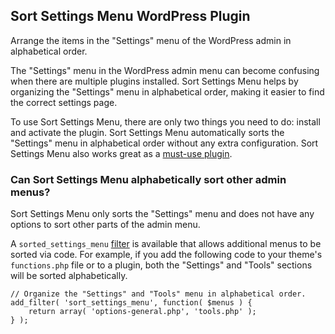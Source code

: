 ## Sort Settings Menu WordPress Plugin

Arrange the items in the "Settings" menu of the WordPress admin in alphabetical order.

The "Settings" menu in the WordPress admin menu can become confusing when there are multiple plugins installed. Sort Settings Menu helps by organizing the "Settings" menu in alphabetical order, making it easier to find the correct settings page.

To use Sort Settings Menu, there are only two things you need to do: install and activate the plugin. Sort Settings Menu automatically sorts the "Settings" menu in alphabetical order without any extra configuration. Sort Settings Menu also works great as a [must-use plugin](https://wordpress.org/documentation/article/must-use-plugins/).

### Can Sort Settings Menu alphabetically sort other admin menus?

Sort Settings Menu only sorts the "Settings" menu and does not have any options to sort other parts of the admin menu.

A `sorted_settings_menu` [filter](https://developer.wordpress.org/plugins/hooks/filters/) is available that allows additional menus to be sorted via code. For example, if you add the following code to your theme's `functions.php` file or to a plugin, both the "Settings" and "Tools" sections will be sorted alphabetically.

```
// Organize the "Settings" and "Tools" menu in alphabetical order.
add_filter( 'sort_settings_menu', function( $menus ) {
	return array( 'options-general.php', 'tools.php' );
} );
```
